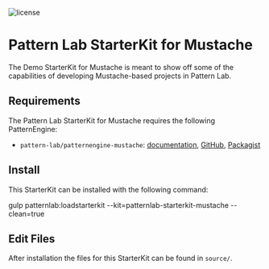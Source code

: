 ![license](https://img.shields.io/github/license/pattern-lab/starterkit-mustache-demo.svg)

# Pattern Lab StarterKit for Mustache

The Demo StarterKit for Mustache is meant to show off some of the capabilities of developing Mustache-based projects in Pattern Lab.

## Requirements

The Pattern Lab StarterKit for Mustache requires the following PatternEngine:

* `pattern-lab/patternengine-mustache`: [documentation](https://github.com/pattern-lab/patternengine-php-mustache#mustache-patternengine-for-pattern-lab), [GitHub](https://github.com/pattern-lab/patternengine-php-mustache), [Packagist](https://packagist.org/packages/pattern-lab/patternengine-mustache)

## Install

This StarterKit can be installed with the following command:

gulp patternlab:loadstarterkit --kit=patternlab-starterkit-mustache --clean=true


## Edit Files

After installation the files for this StarterKit can be found in `source/`.
